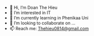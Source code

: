 - 👋 Hi, I’m Doan The Hieu
- 👀 I’m interested in IT
- 🌱 I’m currently learning in Phenikaa Uni
- 💞️ I’m looking to collaborate on ...
- 📫 Reach me:  Thehieu0814@gmail.com

<!---
HielDoan/HielDoan is a ✨ special ✨ repository because its `README.md` (this file) appears on your GitHub profile.
You can click the Preview link to take a look at your changes.
--->
